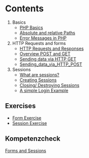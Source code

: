 # Contents
1. Basics
   - [PHP Basics](php_basics.md)
   - [Absolute and relative Paths](absolute_relative_paths.md)
   - [Error Messages in PHP](php_error_messages.md)
2. HTTP Requests and forms
   - [HTTP Requests and Responses](http_requests_responses.md)
   - [Overview POST and GET](post_get_overview.md)
   - [Sending data via HTTP GET](sending_data_via_http_get.md)
   - [Sending_data_via_HTTP_POST](sending_data_via_http_post.md)
3. Sessions
   - [What are sessions?](what_are_sessions.md)
   - [Creating Sessions](creating_sessions.md)
   - [Closing/ Destroying Sessions](deleting_destroying_sessions.md)
   - [A simple Login Example](simple_login_logout_example.md)
  
## Exercises
- [Form Exercise](php_form_exercise.md)
- [Session Exercise](php_session_exercise.md)

## Kompetenzcheck
[Forms and Sessions](php_form_sessions_kompetenzcheck.md)
